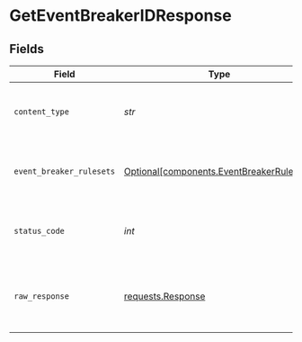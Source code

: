 # GetEventBreakerIDResponse


## Fields

| Field                                                                                    | Type                                                                                     | Required                                                                                 | Description                                                                              |
| ---------------------------------------------------------------------------------------- | ---------------------------------------------------------------------------------------- | ---------------------------------------------------------------------------------------- | ---------------------------------------------------------------------------------------- |
| `content_type`                                                                           | *str*                                                                                    | :heavy_check_mark:                                                                       | HTTP response content type for this operation                                            |
| `event_breaker_rulesets`                                                                 | [Optional[components.EventBreakerRulesets]](../../models/shared/eventbreakerrulesets.md) | :heavy_minus_sign:                                                                       | a list of Event Breaker Ruleset objects                                                  |
| `status_code`                                                                            | *int*                                                                                    | :heavy_check_mark:                                                                       | HTTP response status code for this operation                                             |
| `raw_response`                                                                           | [requests.Response](https://requests.readthedocs.io/en/latest/api/#requests.Response)    | :heavy_minus_sign:                                                                       | Raw HTTP response; suitable for custom response parsing                                  |